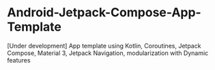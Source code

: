 # Android-Jetpack-Compose-App-Template
[Under development] App template using Kotlin, Coroutines, Jetpack Compose, Material 3, Jetpack Navigation, modularization with Dynamic features
